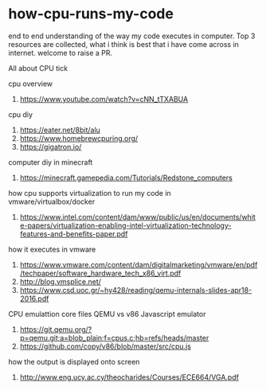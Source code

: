 # how-cpu-runs-my-code
end to end understanding of the way my code executes in computer.
Top 3 resources are collected, what i think is best that i have come across in internet. welcome to raise a PR.

All about CPU tick

cpu overview
1. https://www.youtube.com/watch?v=cNN_tTXABUA

cpu diy
1. https://eater.net/8bit/alu
2. https://www.homebrewcpuring.org/
3. https://gigatron.io/

computer diy in minecraft
1. https://minecraft.gamepedia.com/Tutorials/Redstone_computers

how cpu supports virtualization to run my code in vmware/virtualbox/docker
1. https://www.intel.com/content/dam/www/public/us/en/documents/white-papers/virtualization-enabling-intel-virtualization-technology-features-and-benefits-paper.pdf

how it executes in vmware
1. https://www.vmware.com/content/dam/digitalmarketing/vmware/en/pdf/techpaper/software_hardware_tech_x86_virt.pdf
2. http://blog.vmsplice.net/
3. https://www.csd.uoc.gr/~hy428/reading/qemu-internals-slides-apr18-2016.pdf

CPU emulattion core files QEMU vs v86 Javascript emulator
1. https://git.qemu.org/?p=qemu.git;a=blob_plain;f=cpus.c;hb=refs/heads/master
2. https://github.com/copy/v86/blob/master/src/cpu.js

how the output is displayed onto screen
1. http://www.eng.ucy.ac.cy/theocharides/Courses/ECE664/VGA.pdf
